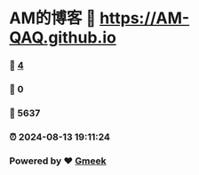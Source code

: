 # AM的博客 :link: https://AM-QAQ.github.io 
### :page_facing_up: [4](https://AM-QAQ.github.io/tag.html) 
### :speech_balloon: 0 
### :hibiscus: 5637 
### :alarm_clock: 2024-08-13 19:11:24 
### Powered by :heart: [Gmeek](https://github.com/Meekdai/Gmeek)
